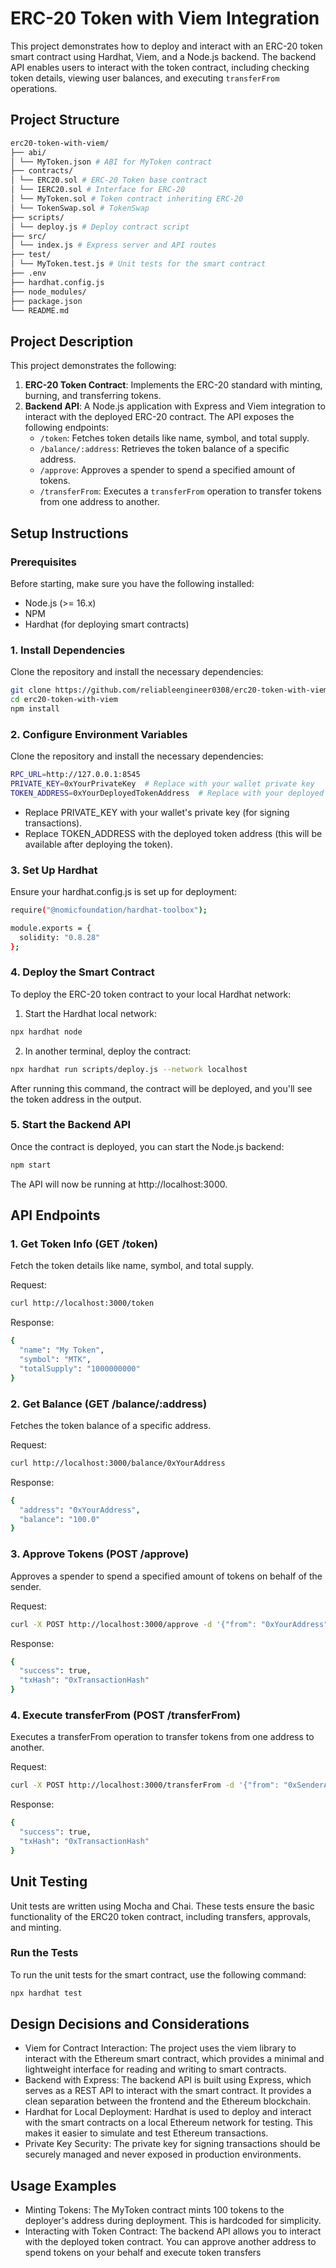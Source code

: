 # ERC-20 Token with Viem Integration

This project demonstrates how to deploy and interact with an ERC-20 token smart contract using Hardhat, Viem, and a Node.js backend. The backend API enables users to interact with the token contract, including checking token details, viewing user balances, and executing `transferFrom` operations.

## Project Structure

```bash
erc20-token-with-viem/ 
├── abi/
│ └── MyToken.json # ABI for MyToken contract 
├── contracts/
│ └── ERC20.sol # ERC-20 Token base contract 
│ └── IERC20.sol # Interface for ERC-20
│ └── MyToken.sol # Token contract inheriting ERC-20 
│ └── TokenSwap.sol # TokenSwap
├── scripts/
│ └── deploy.js # Deploy contract script 
├── src/
│ └── index.js # Express server and API routes 
├── test/
│ └── MyToken.test.js # Unit tests for the smart contract
├── .env
├── hardhat.config.js
├── node_modules/
├── package.json
└── README.md
```

## Project Description

This project demonstrates the following:

1. **ERC-20 Token Contract**: Implements the ERC-20 standard with minting, burning, and transferring tokens.
2. **Backend API**: A Node.js application with Express and Viem integration to interact with the deployed ERC-20 contract. The API exposes the following endpoints:
   - `/token`: Fetches token details like name, symbol, and total supply.
   - `/balance/:address`: Retrieves the token balance of a specific address.   
   - `/approve`: Approves a spender to spend a specified amount of tokens.
   - `/transferFrom`: Executes a `transferFrom` operation to transfer tokens from one address to another.

## Setup Instructions

### Prerequisites

Before starting, make sure you have the following installed:
- Node.js (>= 16.x)
- NPM
- Hardhat (for deploying smart contracts)

### 1. Install Dependencies

Clone the repository and install the necessary dependencies:

```bash
git clone https://github.com/reliableengineer0308/erc20-token-with-viem.git
cd erc20-token-with-viem
npm install
```

### 2. Configure Environment Variables

Clone the repository and install the necessary dependencies:

```bash
RPC_URL=http://127.0.0.1:8545
PRIVATE_KEY=0xYourPrivateKey  # Replace with your wallet private key
TOKEN_ADDRESS=0xYourDeployedTokenAddress  # Replace with your deployed token address
```

- Replace PRIVATE_KEY with your wallet's private key (for signing transactions).
- Replace TOKEN_ADDRESS with the deployed token address (this will be available after deploying the token).

### 3. Set Up Hardhat

Ensure your hardhat.config.js is set up for deployment:

```bash
require("@nomicfoundation/hardhat-toolbox");

module.exports = {
  solidity: "0.8.28"
};
```

### 4. Deploy the Smart Contract

To deploy the ERC-20 token contract to your local Hardhat network:

1. Start the Hardhat local network:

```bash
npx hardhat node
```

2. In another terminal, deploy the contract:

```bash
npx hardhat run scripts/deploy.js --network localhost
```

After running this command, the contract will be deployed, and you'll see the token address in the output.

### 5. Start the Backend API

Once the contract is deployed, you can start the Node.js backend:

```bash
npm start
```

The API will now be running at http://localhost:3000.

## API Endpoints

### 1. Get Token Info (GET /token)

Fetch the token details like name, symbol, and total supply.

Request:

```bash
curl http://localhost:3000/token
```

Response:

```bash
{
  "name": "My Token",
  "symbol": "MTK",
  "totalSupply": "1000000000"
}
```

### 2. Get Balance (GET /balance/:address)

Fetches the token balance of a specific address.

Request:

```bash
curl http://localhost:3000/balance/0xYourAddress
```

Response:

```bash
{
  "address": "0xYourAddress",
  "balance": "100.0"
}
```

### 3. Approve Tokens (POST /approve)
Approves a spender to spend a specified amount of tokens on behalf of the sender.

Request:
```bash
curl -X POST http://localhost:3000/approve -d '{"from": "0xYourAddress", "spender": "0xSpenderAddress", "amount": "100"}' -H "Content-Type: application/json"
```

Response:
```bash
{
  "success": true,
  "txHash": "0xTransactionHash"
}
```

### 4. Execute transferFrom (POST /transferFrom)

Executes a transferFrom operation to transfer tokens from one address to another.

Request:

```bash
curl -X POST http://localhost:3000/transferFrom -d '{"from": "0xSenderAddress", "to": "0xRecipientAddress", "amount": "50"}' -H "Content-Type: application/json"
```

Response:

```bash
{
  "success": true,
  "txHash": "0xTransactionHash"
}
```

## Unit Testing

Unit tests are written using Mocha and Chai. These tests ensure the basic functionality of the ERC20 token contract, including transfers, approvals, and minting.

### Run the Tests

To run the unit tests for the smart contract, use the following command:

```bash
npx hardhat test
```

## Design Decisions and Considerations

- Viem for Contract Interaction: The project uses the viem library to interact with the Ethereum smart contract, which provides a minimal and lightweight interface for reading and writing to smart contracts.
- Backend with Express: The backend API is built using Express, which serves as a REST API to interact with the smart contract. It provides a clean separation between the frontend and the Ethereum blockchain.
- Hardhat for Local Deployment: Hardhat is used to deploy and interact with the smart contracts on a local Ethereum network for testing. This makes it easier to simulate and test Ethereum transactions.
- Private Key Security: The private key for signing transactions should be securely managed and never exposed in production environments.

## Usage Examples

- Minting Tokens: The MyToken contract mints 100 tokens to the deployer's address during deployment. This is hardcoded for simplicity.
- Interacting with Token Contract: The backend API allows you to interact with the deployed token contract. You can approve another address to spend tokens on your behalf and execute token transfers
